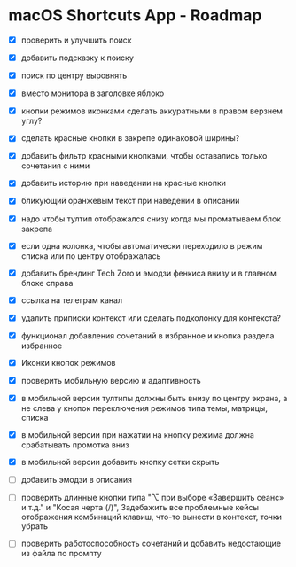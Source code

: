# macOS Shortcuts App - Roadmap

- [X] проверить и улучшить поиск
- [X] добавить подсказку к поиску
- [X] поиск по центру выровнять
- [X] вместо монитора в заголовке яблоко
- [X] кнопки режимов иконками сделать аккуратными в правом верзнем углу?
- [X] сделать красные кнопки в закрепе одинаковой ширины?
- [X] добавить фильтр красными кнопками, чтобы оставались только сочетания с ними
- [X] добавить историю при наведении на красные кнопки
- [X] бликующий оранжевым текст при наведении в описании
- [X] надо чтобы тултип отображался снизу когда мы проматываем блок закрепа
- [X] если одна колонка, чтобы автоматически переходило в режим списка или по центру отображалась
- [X] добавить брендинг Tech Zoro и эмодзи фенкиса внизу и в главном блоке справа
- [X] ссылка на телеграм канал
- [X] удалить приписки контекст или сделать подколонку для контекста?
- [X] функционал добавления сочетаний в избранное и кнопка раздела избранное
- [X] Иконки кнопок режимов
- [X] проверить мобильную версию и адаптивность
- [X] в мобильной версии тултипы должны быть внизу по центру экрана, а не слева у кнопок переключения режимов типа темы, матрицы, списка
- [X] в мобильной версии при нажатии на кнопку режима должна срабатывать промотка вниз
- [X] в мобильной версии добавить кнопку сетки скрыть





- [ ] добавить эмодзи в описания
- [ ] проверить длинные кнопки типа "⌥ при выборе «Завершить сеанс» и т.д." и "Косая черта (/)", Задебажить все проблемные кейсы отображения комбинаций клавиш, что-то вынести в контекст, точки убрать
- [ ] проверить работоспособность сочетаний и добавить недостающие из файла по промпту













